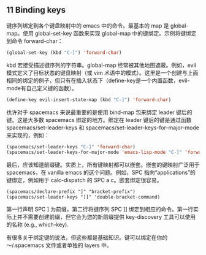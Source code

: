 ## 11 Binding keys
键序列绑定到各个键盘映射中的 emacs 中的命令。最基本的 map 是 global-map。使用 global-set-key 函数来实现 global-map 中的键绑定。示例将键绑定到命令 forward-char：

```lisp
(global-set-key (kbd "C-]") 'forward-char)
```
kbd 宏接受描述键序列的字符串。global-map 经常被其他地图遮蔽。例如，evil 模式定义了目标状态的键盘映射（或 vim 术语中的模式）。这里是一个创建与上面相同的绑定的例子，但只有在插入状态下（define-key是一个内置函数，evil-mode有自己定义键的函数）。


```lisp
(define-key evil-insert-state-map (kbd "C-]") 'forward-char)
```
也许对于 spacemacs 来说最重要的是使用 bind-map 包来绑定 leader 键后的键。这是大多数 spacemacs 绑定的地方。绑定在 leader 键后的键是通过函数 spacemacs/set-leader-keys 和 spacemacs/set-leader-keys-for-major-mode 来实现的，例如：

```lisp
(spacemacs/set-leader-keys "C-]" 'forward-char)
(spacemacs/set-leader-keys-for-major-mode 'emacs-lisp-mode "C-]" 'forward-char)
```

最后，应该知道前缀键。实质上，所有键映射都可以嵌套。嵌套的键映射广泛用于 spacemacs，在 vanilla emacs 的这个问题。例如，SPC 指向“applications”的键绑定，例如用于 calc-dispatch 的 SPC a c。嵌套绑定很容易。

```
(spacemacs/declare-prefix "]" "bracket-prefix")
(spacemacs/set-leader-keys "]]" 'double-bracket-command)
```
第一行声明 SPC ] 为前缀，第二行将键序列 SPC ]] 绑定到相应的命令。第一行实际上并不需要创建前缀，但它会为您的新前缀提供 key-discovery 工具可以使用的名称 (e.g., which-key).

有很多关于绑定键的说法，但这些都是基础知识。键可以绑定在你的 〜/.spacemacs 文件或者单独的 layers 中。
